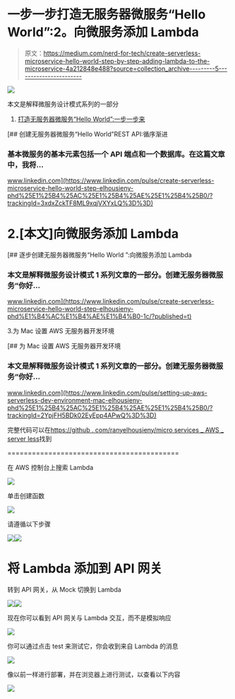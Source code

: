# 一步一步打造无服务器微服务“Hello World”:2。向微服务添加 Lambda

> 原文：<https://medium.com/nerd-for-tech/create-serverless-microservice-hello-world-step-by-step-adding-lambda-to-the-microservice-4a212848e488?source=collection_archive---------5----------------------->

![](img/cab6c7fb47f7c13cbeadf71cfad056c9.png)

本文是解释微服务设计模式系列的一部分

1.  [打造无服务器微服务“Hello World”:一步一步来](https://www.linkedin.com/pulse/create-serverless-microservice-hello-world-step-elhousieny-phd%25E1%25B4%25AC%25E1%25B4%25AE%25E1%25B4%25B0/?trackingId=3xdxZckTF8ML9xqjVXYxLQ%3D%3D)

[](https://www.linkedin.com/pulse/create-serverless-microservice-hello-world-step-elhousieny-phd%25E1%25B4%25AC%25E1%25B4%25AE%25E1%25B4%25B0/?trackingId=3xdxZckTF8ML9xqjVXYxLQ%3D%3D) [## 创建无服务器微服务“Hello World”REST API:循序渐进

### 基本微服务的基本元素包括一个 API 端点和一个数据库。在这篇文章中，我将…

www.linkedin.com](https://www.linkedin.com/pulse/create-serverless-microservice-hello-world-step-elhousieny-phd%25E1%25B4%25AC%25E1%25B4%25AE%25E1%25B4%25B0/?trackingId=3xdxZckTF8ML9xqjVXYxLQ%3D%3D) 

# 2.[本文]向微服务添加 Lambda

[](https://www.linkedin.com/pulse/create-serverless-microservice-hello-world-step-elhousieny-phd%E1%B4%AC%E1%B4%AE%E1%B4%B0-1c/?published=t) [## 逐步创建无服务器微服务“Hello World ”:向微服务添加 Lambda

### 本文是解释微服务设计模式 1 系列文章的一部分。创建无服务器微服务“你好…

www.linkedin.com](https://www.linkedin.com/pulse/create-serverless-microservice-hello-world-step-elhousieny-phd%E1%B4%AC%E1%B4%AE%E1%B4%B0-1c/?published=t) 

3.为 Mac 设置 AWS 无服务器开发环境

[](https://www.linkedin.com/pulse/setting-up-aws-serverless-dev-environment-mac-elhousieny-phd%25E1%25B4%25AC%25E1%25B4%25AE%25E1%25B4%25B0/?trackingId=2YpjFH5BDk02EyEpp4APwQ%3D%3D) [## 为 Mac 设置 AWS 无服务器开发环境

### 本文是解释微服务设计模式 1 系列文章的一部分。创建无服务器微服务“你好…

www.linkedin.com](https://www.linkedin.com/pulse/setting-up-aws-serverless-dev-environment-mac-elhousieny-phd%25E1%25B4%25AC%25E1%25B4%25AE%25E1%25B4%25B0/?trackingId=2YpjFH5BDk02EyEpp4APwQ%3D%3D) 

完整代码可以在[https://github . com/ranyelhousieny/micro services _ AWS _ server less](https://github.com/ranyelhousieny/Microservices_AWS_Serverless)找到

==========================================

在 AWS 控制台上搜索 Lambda

![](img/707b7bea025a9e2b9abcc19ad7203b1b.png)

单击创建函数

![](img/c80daf96e71ed7fee90a50f8c5da4583.png)

请遵循以下步骤

![](img/2fb1b6cdfa377da92a7ab0a4a5931754.png)![](img/b6351e80a0ed61e34d40be8df43b23d5.png)

# 将 Lambda 添加到 API 网关

转到 API 网关，从 Mock 切换到 Lambda

![](img/906a743c422d0e7ad8c07f743e690af5.png)![](img/2e5868c241f2af0ed137c4fce57f3263.png)

现在你可以看到 API 网关与 Lambda 交互，而不是模拟响应

![](img/c603fe060cec66f95e997ec20f6004d0.png)

你可以通过点击 test 来测试它，你会收到来自 Lambda 的消息

![](img/88098c239a15fa0ab47d3c4caa33eefb.png)

像以前一样进行部署，并在浏览器上进行测试，以查看以下内容

![](img/f35e17083335a0ad77d31437669959ac.png)
